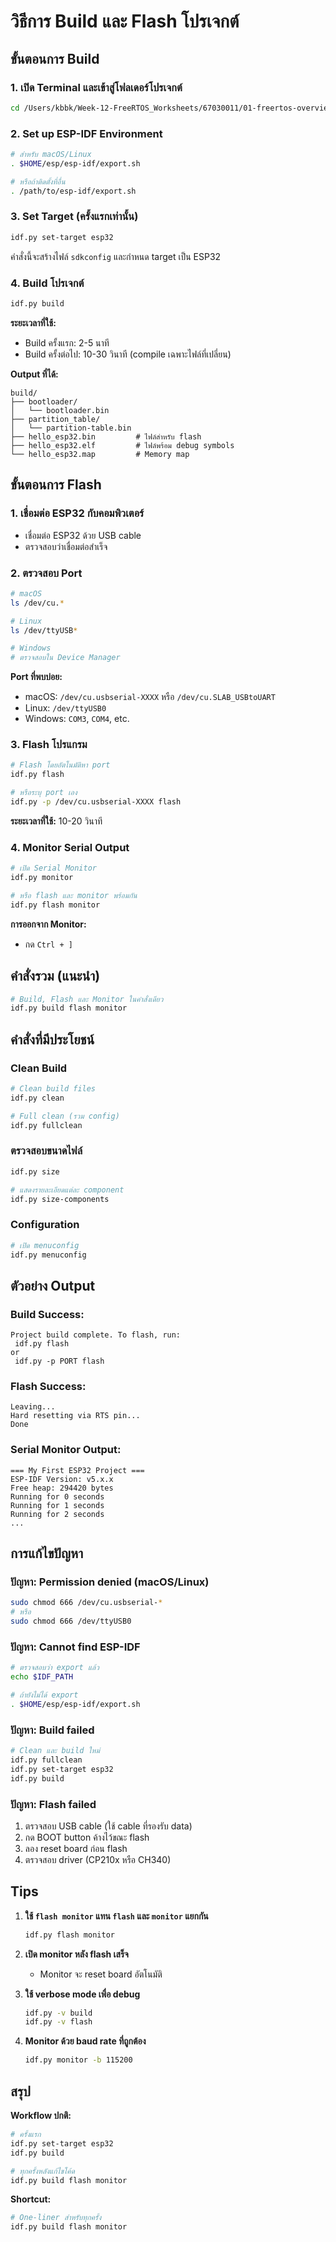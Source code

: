 # วิธีการ Build และ Flash โปรเจกต์

## ขั้นตอนการ Build

### 1. เปิด Terminal และเข้าสู่โฟลเดอร์โปรเจกต์

```bash
cd /Users/kbbk/Week-12-FreeRTOS_Worksheets/67030011/01-freertos-overview/lab1-setup-first-project
```

### 2. Set up ESP-IDF Environment

```bash
# สำหรับ macOS/Linux
. $HOME/esp/esp-idf/export.sh

# หรือถ้าติดตั้งที่อื่น
. /path/to/esp-idf/export.sh
```

### 3. Set Target (ครั้งแรกเท่านั้น)

```bash
idf.py set-target esp32
```

คำสั่งนี้จะสร้างไฟล์ `sdkconfig` และกำหนด target เป็น ESP32

### 4. Build โปรเจกต์

```bash
idf.py build
```

**ระยะเวลาที่ใช้:**
- Build ครั้งแรก: 2-5 นาที
- Build ครั้งต่อไป: 10-30 วินาที (compile เฉพาะไฟล์ที่เปลี่ยน)

**Output ที่ได้:**
```
build/
├── bootloader/
│   └── bootloader.bin
├── partition_table/
│   └── partition-table.bin
├── hello_esp32.bin         # ไฟล์สำหรับ flash
├── hello_esp32.elf         # ไฟล์พร้อม debug symbols
└── hello_esp32.map         # Memory map
```

## ขั้นตอนการ Flash

### 1. เชื่อมต่อ ESP32 กับคอมพิวเตอร์

- เชื่อมต่อ ESP32 ด้วย USB cable
- ตรวจสอบว่าเชื่อมต่อสำเร็จ

### 2. ตรวจสอบ Port

```bash
# macOS
ls /dev/cu.*

# Linux
ls /dev/ttyUSB*

# Windows
# ตรวจสอบใน Device Manager
```

**Port ที่พบบ่อย:**
- macOS: `/dev/cu.usbserial-XXXX` หรือ `/dev/cu.SLAB_USBtoUART`
- Linux: `/dev/ttyUSB0`
- Windows: `COM3`, `COM4`, etc.

### 3. Flash โปรแกรม

```bash
# Flash โดยอัตโนมัติหา port
idf.py flash

# หรือระบุ port เอง
idf.py -p /dev/cu.usbserial-XXXX flash
```

**ระยะเวลาที่ใช้:** 10-20 วินาที

### 4. Monitor Serial Output

```bash
# เปิด Serial Monitor
idf.py monitor

# หรือ flash และ monitor พร้อมกัน
idf.py flash monitor
```

**การออกจาก Monitor:**
- กด `Ctrl + ]`

## คำสั่งรวม (แนะนำ)

```bash
# Build, Flash และ Monitor ในคำสั่งเดียว
idf.py build flash monitor
```

## คำสั่งที่มีประโยชน์

### Clean Build

```bash
# Clean build files
idf.py clean

# Full clean (รวม config)
idf.py fullclean
```

### ตรวจสอบขนาดไฟล์

```bash
idf.py size

# แสดงรายละเอียดแต่ละ component
idf.py size-components
```

### Configuration

```bash
# เปิด menuconfig
idf.py menuconfig
```

## ตัวอย่าง Output

### Build Success:

```
Project build complete. To flash, run:
 idf.py flash
or
 idf.py -p PORT flash
```

### Flash Success:

```
Leaving...
Hard resetting via RTS pin...
Done
```

### Serial Monitor Output:

```
=== My First ESP32 Project ===
ESP-IDF Version: v5.x.x
Free heap: 294420 bytes
Running for 0 seconds
Running for 1 seconds
Running for 2 seconds
...
```

## การแก้ไขปัญหา

### ปัญหา: Permission denied (macOS/Linux)

```bash
sudo chmod 666 /dev/cu.usbserial-*
# หรือ
sudo chmod 666 /dev/ttyUSB0
```

### ปัญหา: Cannot find ESP-IDF

```bash
# ตรวจสอบว่า export แล้ว
echo $IDF_PATH

# ถ้ายังไม่ได้ export
. $HOME/esp/esp-idf/export.sh
```

### ปัญหา: Build failed

```bash
# Clean และ build ใหม่
idf.py fullclean
idf.py set-target esp32
idf.py build
```

### ปัญหา: Flash failed

1. ตรวจสอบ USB cable (ใช้ cable ที่รองรับ data)
2. กด BOOT button ค้างไว้ขณะ flash
3. ลอง reset board ก่อน flash
4. ตรวจสอบ driver (CP210x หรือ CH340)

## Tips

1. **ใช้ `flash monitor` แทน `flash` และ `monitor` แยกกัน**
   ```bash
   idf.py flash monitor
   ```

2. **เปิด monitor หลัง flash เสร็จ**
   - Monitor จะ reset board อัตโนมัติ

3. **ใช้ verbose mode เพื่อ debug**
   ```bash
   idf.py -v build
   idf.py -v flash
   ```

4. **Monitor ด้วย baud rate ที่ถูกต้อง**
   ```bash
   idf.py monitor -b 115200
   ```

## สรุป

**Workflow ปกติ:**
```bash
# ครั้งแรก
idf.py set-target esp32
idf.py build

# ทุกครั้งหลังแก้ไขโค้ด
idf.py build flash monitor
```

**Shortcut:**
```bash
# One-liner สำหรับทุกครั้ง
idf.py build flash monitor
```
